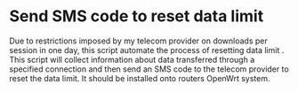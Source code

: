 # Send SMS code to reset data limit
Due to restrictions imposed by my telecom provider on downloads per session in one day, this script automate the process of resetting data limit . This script will collect information about data transferred through a specified connection and then send an SMS code to the telecom provider to reset the data limit. It should be installed onto routers OpenWrt system.
